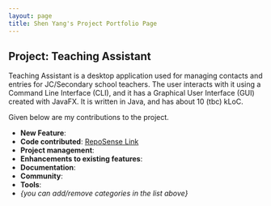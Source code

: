 ```yaml
---
layout: page
title: Shen Yang's Project Portfolio Page
---
```


## Project: Teaching Assistant

Teaching Assistant is a desktop application used for managing contacts and entries for JC/Secondary school teachers.
The user interacts with it using a Command Line Interface (CLI), and it has a Graphical User Interface (GUI) created 
with JavaFX. It is written in Java, and has about 10 (tbc) kLoC.

Given below are my contributions to the project.
* **New Feature**:
* **Code contributed**: [RepoSense Link](https://nus-cs2103-ay2021s2.github.io/tp-dashboard/?search=&sort=groupTitle&sortWithin=title&since=&timeframe=commit&mergegroup=&groupSelect=groupByRepos&breakdown=false&tabOpen=true&tabType=authorship&tabAuthor=goatygoatygoat&tabRepo=AY2021S2-CS2103T-W13-4%2Ftp%5Bmaster%5D&authorshipIsMergeGroup=false&authorshipFileTypes=docs~functional-code~test-code&authorshipIsBinaryFileTypeChecked=false)
* **Project management**:
* **Enhancements to existing features**:
* **Documentation**:
* **Community**:
* **Tools**:
* _{you can add/remove categories in the list above}_
